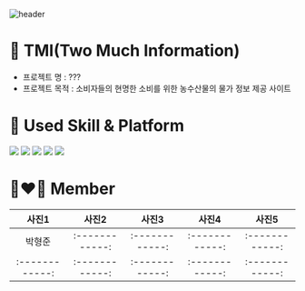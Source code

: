![header](https://capsule-render.vercel.app/api?type=waving&color=gradient&height=300&section=header&text=Team%20TMI&fontSize=90)
# 🎨 TMI(Two Much Information)
* 프로젝트 명
: ???  
* 프로젝트 목적
: 소비자들의 현명한 소비를 위한 농수산물의 물가 정보 제공 사이트   

# 🤹 Used Skill & Platform
<img src="https://img.shields.io/badge/HTML5-E34F26?style=for-the-badge&logo=HTML5&logoColor=black"> <img src="https://img.shields.io/badge/CSS3-1572B6?style=for-the-badge&logo=CSS3&logoColor=black"> <img src="https://img.shields.io/badge/JavaScript-F7DF1E?style=for-the-badge&logo=JavaScript&logoColor=black"> <img src="https://img.shields.io/badge/Visual Studio Code-007ACC?style=for-the-badge&logo=Visual Studio Code&logoColor=black"> <img src="https://img.shields.io/badge/GitHub-181717?style=for-the-badge&logo=GitHub&logoColor=black">   

# 👩‍❤️‍👨 Member
| 사진1 | 사진2 | 사진3 | 사진4 | 사진5 |
| :------------: | :------------: | :------------: | :------------: | :------------: |
| 박형준 | :------------: | :------------: | :------------: | :------------: |
| :------------: | :------------: | :------------: | :------------: | :------------: |
